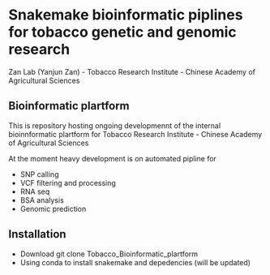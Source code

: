 # Snakemake bioinformatic piplines for tobacco genetic and genomic research
Zan Lab (Yanjun Zan) - Tobacco Research Institute - Chinese Academy of Agricultural Sciences
## Bioinformatic plartform
This is repository hosting ongoing developmennt of the internal bioinnformatic plartform for Tobacco Research Institute - Chinese Academy of Agricultural Sciences

At the moment heavy development is on automated pipline for
- SNP calling 
- VCF filtering and processing
- RNA seq 
- BSA analysis 
- Genomic prediction
## Installation
- Download git clone Tobacco_Bioinformatic_plartform
- Using conda to install snakemake and depedencies (will be updated)


